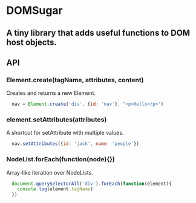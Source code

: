 # DOMSugar
## A tiny library that adds useful functions to DOM host objects.

## API

### Element.create(tagName, attributes, content)
Creates and returns a new Element.
```javascript
  nav = Element.create('div', {id: 'nav'}, "<p>Hello</p>")
```

### element.setAttributes(attributes)
A shortcut for setAttribute with multiple values.
```javascript
  nav.setAttributes({id: 'jack', name: 'people'})
```

### NodeList.forEach(function(node){})
Array-like iteration over NodeLists.
```javascript
  document.querySelectorAll('div').forEach(function(element){
    console.log(element.tagName)
  })
```
